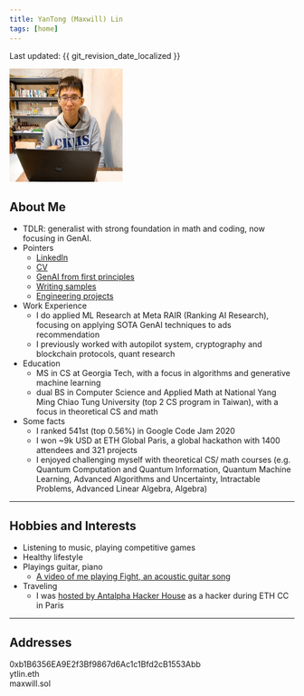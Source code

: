 ```yaml
---
title: YanTong (Maxwill) Lin
tags: [home]
---
```


Last updated: {{ git_revision_date_localized }}

<img src="img/profile.jpg" alt="drawing" width="200"/>

## About Me
- TDLR: generalist with strong foundation in math and coding, now focusing in GenAI.
- Pointers
    - [LinkedIn](https://www.linkedin.com/in/maxwilllin/)
    - [CV](https://drive.google.com/file/d/1iBTJaVHiqBjrJ9jxYKth7Zv-mOVhbsf0/view)
    - [GenAI from first principles](./genai_first_principles.md)
    - [Writing samples](./writing_samples.md)
    - [Engineering projects](./projects.md)
- Work Experience
    - I do applied ML Research at Meta RAIR (Ranking AI Research), focusing on applying SOTA GenAI techniques to ads recommendation
    - I previously worked with autopilot system, cryptography and blockchain protocols, quant research
- Education
    - MS in CS at Georgia Tech, with a focus in algorithms and generative machine learning
    - dual BS in Computer Science and Applied Math at National Yang Ming Chiao Tung University (top 2 CS program in Taiwan), with a focus in theoretical CS and math
- Some facts
    - I ranked 541st (top 0.56%) in Google Code Jam 2020
    - I won ~9k USD at ETH Global Paris, a global hackathon with 1400 attendees and 321 projects
    - I enjoyed challenging myself with theoretical CS/ math courses (e.g. Quantum Computation and Quantum Information, Quantum Machine Learning, Advanced Algorithms and Uncertainty, Intractable Problems, Advanced Linear Algebra, Algebra)

---

## Hobbies and Interests
- Listening to music, playing competitive games
- Healthy lifestyle
- Playings guitar, piano
    - [A video of me playing Fight, an acoustic guitar song](https://youtu.be/XmpmadFYGOk)
- Traveling
    - I was [hosted by Antalpha Hacker House](https://youtu.be/MSYaon4zNsc?si=ac7TzA_bLDmVUMfR) as a hacker during ETH CC in Paris

---

## Addresses
0xb1B6356EA9E2f3Bf9867d6Ac1c1Bfd2cB1553Abb  
ytlin.eth  
maxwill.sol
